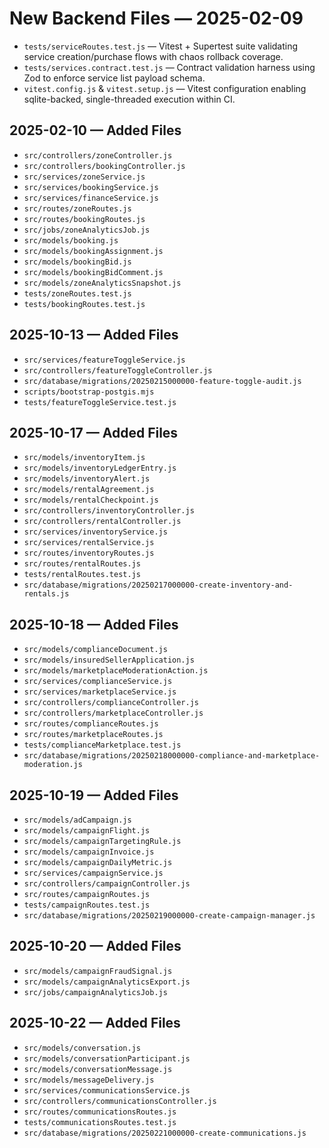 # New Backend Files — 2025-02-09

- `tests/serviceRoutes.test.js` — Vitest + Supertest suite validating service creation/purchase flows with chaos rollback coverage.
- `tests/services.contract.test.js` — Contract validation harness using Zod to enforce service list payload schema.
- `vitest.config.js` & `vitest.setup.js` — Vitest configuration enabling sqlite-backed, single-threaded execution within CI.
## 2025-02-10 — Added Files
- `src/controllers/zoneController.js`
- `src/controllers/bookingController.js`
- `src/services/zoneService.js`
- `src/services/bookingService.js`
- `src/services/financeService.js`
- `src/routes/zoneRoutes.js`
- `src/routes/bookingRoutes.js`
- `src/jobs/zoneAnalyticsJob.js`
- `src/models/booking.js`
- `src/models/bookingAssignment.js`
- `src/models/bookingBid.js`
- `src/models/bookingBidComment.js`
- `src/models/zoneAnalyticsSnapshot.js`
- `tests/zoneRoutes.test.js`
- `tests/bookingRoutes.test.js`

## 2025-10-13 — Added Files
- `src/services/featureToggleService.js`
- `src/controllers/featureToggleController.js`
- `src/database/migrations/20250215000000-feature-toggle-audit.js`
- `scripts/bootstrap-postgis.mjs`
- `tests/featureToggleService.test.js`

## 2025-10-17 — Added Files
- `src/models/inventoryItem.js`
- `src/models/inventoryLedgerEntry.js`
- `src/models/inventoryAlert.js`
- `src/models/rentalAgreement.js`
- `src/models/rentalCheckpoint.js`
- `src/controllers/inventoryController.js`
- `src/controllers/rentalController.js`
- `src/services/inventoryService.js`
- `src/services/rentalService.js`
- `src/routes/inventoryRoutes.js`
- `src/routes/rentalRoutes.js`
- `tests/rentalRoutes.test.js`
- `src/database/migrations/20250217000000-create-inventory-and-rentals.js`

## 2025-10-18 — Added Files
- `src/models/complianceDocument.js`
- `src/models/insuredSellerApplication.js`
- `src/models/marketplaceModerationAction.js`
- `src/services/complianceService.js`
- `src/services/marketplaceService.js`
- `src/controllers/complianceController.js`
- `src/controllers/marketplaceController.js`
- `src/routes/complianceRoutes.js`
- `src/routes/marketplaceRoutes.js`
- `tests/complianceMarketplace.test.js`
- `src/database/migrations/20250218000000-compliance-and-marketplace-moderation.js`

## 2025-10-19 — Added Files
- `src/models/adCampaign.js`
- `src/models/campaignFlight.js`
- `src/models/campaignTargetingRule.js`
- `src/models/campaignInvoice.js`
- `src/models/campaignDailyMetric.js`
- `src/services/campaignService.js`
- `src/controllers/campaignController.js`
- `src/routes/campaignRoutes.js`
- `tests/campaignRoutes.test.js`
- `src/database/migrations/20250219000000-create-campaign-manager.js`

## 2025-10-20 — Added Files
- `src/models/campaignFraudSignal.js`
- `src/models/campaignAnalyticsExport.js`
- `src/jobs/campaignAnalyticsJob.js`

## 2025-10-22 — Added Files
- `src/models/conversation.js`
- `src/models/conversationParticipant.js`
- `src/models/conversationMessage.js`
- `src/models/messageDelivery.js`
- `src/services/communicationsService.js`
- `src/controllers/communicationsController.js`
- `src/routes/communicationsRoutes.js`
- `tests/communicationsRoutes.test.js`
- `src/database/migrations/20250221000000-create-communications.js`
